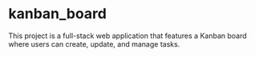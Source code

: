 # kanban_board
This project is a full-stack web application that features a Kanban board where users can create, update, and manage tasks. 
